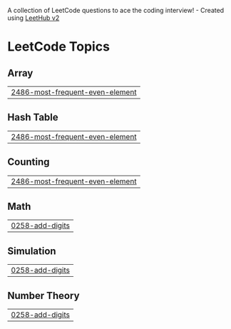 A collection of LeetCode questions to ace the coding interview! - Created using [LeetHub v2](https://github.com/arunbhardwaj/LeetHub-2.0)
<!---LeetCode Topics Start-->
# LeetCode Topics
## Array
|  |
| ------- |
| [2486-most-frequent-even-element](https://github.com/22P31A0444/Leetcode-Solutions/tree/master/2486-most-frequent-even-element) |
## Hash Table
|  |
| ------- |
| [2486-most-frequent-even-element](https://github.com/22P31A0444/Leetcode-Solutions/tree/master/2486-most-frequent-even-element) |
## Counting
|  |
| ------- |
| [2486-most-frequent-even-element](https://github.com/22P31A0444/Leetcode-Solutions/tree/master/2486-most-frequent-even-element) |
## Math
|  |
| ------- |
| [0258-add-digits](https://github.com/22P31A0444/Leetcode-Solutions/tree/master/0258-add-digits) |
## Simulation
|  |
| ------- |
| [0258-add-digits](https://github.com/22P31A0444/Leetcode-Solutions/tree/master/0258-add-digits) |
## Number Theory
|  |
| ------- |
| [0258-add-digits](https://github.com/22P31A0444/Leetcode-Solutions/tree/master/0258-add-digits) |
<!---LeetCode Topics End-->
